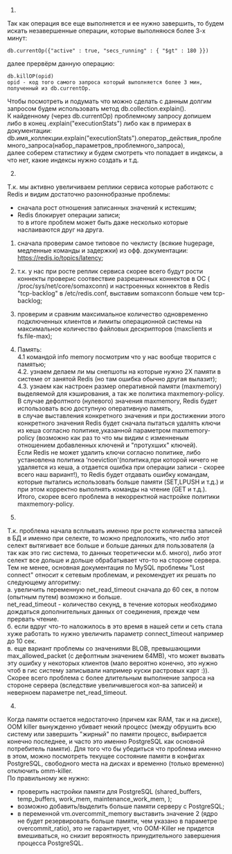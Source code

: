 1.  
Так как операция все еще выполняется и ее нужно завершить, то будем искать незавершенные операции, которые выполняюся более 3-х минут:  
```
db.currentOp({"active" : true, "secs_running" : { "$gt" : 180 }})
```
далее прервёрм данную операцию:  
```
db.killOP(opid)
opid - код того самого запроса который выполняется более 3 мин, полученный из db.currentOp.
```
Чтобы посмотреть и подумать что можно сделать с данным долгим запросом будем использовать метод db.collection.explain().  
К найденному (через db.currentOp) проблемному запросу допишем либо в конец .explain("executionStats") либо как в примерах в документации:  
db.имя_коллекции.explain("executionStats").оператор_действия_проблемного_запроса(набор_параметров_проблемного_запроса),  
далее соберем статистику и будем смотреть что попадает в индексы, а что нет, какие индексы нужно создать и т.д.  
  
2.  
Т.к. мы активно увеличиваем реплики сервиса которые работаютс с Redis и видим достаточно разоннобразные проблемы:  
- сначала рост отношения записанных значений к истекшим;  
- Redis блокирует операции записи;  
то в итоге проблем может быть даже несколько которые наслаиваются друг на друга.  
1. сначала проверим самое типовое по чеклисту (всякие hugepage, медленные команды и задержки) из офф. документации: https://redis.io/topics/latency;  
2. т.к. у нас при росте реплик сервиса скорее всего будут рости коннекты проверис соотвествие разрешенных коннектов в ОС ( /proc/sys/net/core/somaxconn) и настроенных коннектов в Redis "tcp-backlog" в /etc/redis.conf, выставим somaxconn больше чем tcp-backlog;  
3. проверим и сравним максимальное количество одновременно подключенных клиентов и лимиты операционной системы на максимальное количество файловых дескрипторов (maxclients и fs.file-max);  
4. Память:  
   4.1 командой info memory посмотрим что у нас вообще творится с памятью;  
   4.2. узнаем делаем ли мы снепшоты на которые нужно 2Х памяти в системе от занятой Redis (но там ошибка обычно другая вылазит);  
   4.3. узнаем как настроен размер оперативной памяти (maxmemory) выделяемой для кэширования, а так же политика maxmemory-policy.  
   В случае дефолтного (нулевого) значения maxmemory, Redis будет использовать всю доступную оперативную память,  
   в случае выставления конкретного значения и при достижении этого конкретного значения Redis будет сначала пытаться удалять ключи из кеша согласно политике,указанной параметром maxmemory-policy (возможно как раз то что мы видим с изменненым отношением добавленных ключенй и "протухших" ключей).  
   Если Redis не может удалить ключи согласно политике, либо установлена политика ‘noeviction'(политика,при которой ничего не удаляется из кеша, а отдается ошибка при операции записи - скорее всего наш вариант!), то Redis будет отдавать ошибку командам, которые пытались использовать больше памяти (SET,LPUSH и т.д.) и при этом корректно выполнять команды на чтение (GET и т.д.).  
Итого, скорее всего проблема в некорректной настройке политики maxmemory-policy.  
  
3.  
Т.к. проблема начала всплывать именно при росте количества записей в БД и именно при селекте, то можно предположить, что либо этот селект вытягивает все больше и больше данных для пользователя (а так как это гис система, то данных теоретически м.б. много), либо этот селект все дольше и дольше обрабатывает что-то на стороне сервера.  
Тем не менее, основная документация по MySQL проблемы "Lost connect" относит к сетевым проблемам, и рекомендует их решать по следующему алгоритму:  
   а. увеличить переменную net_read_timeout сначала до 60 сек, в потом (опытным путем) возможно и больше.  
       net_read_timeout - количество секунд, в течение которых необходимо дождаться дополнительных данных от соединения, прежде чем прервать чтение.  
   б. если вдруг что-то наложилось в это время в нашей сети и сеть стала хуже работать то нужно увеличить параметр connect_timeout например до 10 сек.  
   в. еще вариант проблемы со значениями BLOB, превышающими max_allowed_packet (с дефолтным значением 64MB), что может вызвать эту ошибку у некоторых клиентов (мало вероятно конечно, это нужно чтоб в гис систему записывали например куски растровых карт :)).  
Скорее всего проблема с более длительным выполнение запроса на стороне сервера (вследствие увеличившегося кол-ва записей) и неверноем параметре net_read_timeout.  
  
4.  
Когда памяти остается недостаточно (причем как RAM, так и на диске), OOM killer вынужденно убивает некий процесс (между обрушить всю систему или завершить "жирный" по памяти процесс, выбирается конечно последнее, и часто это именно PostgreSQL как основной потребитель памяти). Для того что бы убедиться что проблема именно в этом, можно посмотреть текущее состояние памяти в конфигах PostgreSQL, свободного места на дисках и временно (только временно) отключить omm-killer.   
По правильному же нужно:  
- проверить настройки памяти для PostgreSQL (shared_buffers, temp_buffers, work_mem, maintenance_work_mem, );  
- возможно добавить/выделить больше памяти серверу с PostgreSQL;  
- в переменной vm.overcommit_memory выставить значение 2 (ядро не будет резервировать больше памяти, чем указано в параметре overcommit_ratio), это не гарантирует, что OOM-Killer не придется вмешиваться, но снизит вероятность принудительного завершения процесса PostgreSQL.  
